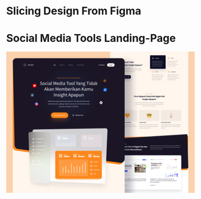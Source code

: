 # Slicing Design From Figma 

# Social Media Tools Landing-Page

![Design preview mas nauval](./public/design/preview.png)

